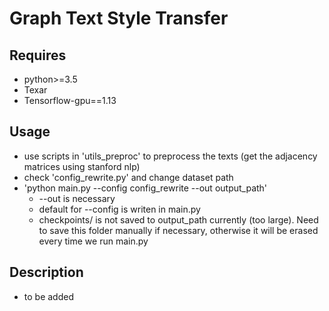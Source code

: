 # Graph Text Style Transfer

## Requires

+ python>=3.5
+ Texar
+ Tensorflow-gpu==1.13

## Usage

+ use scripts in 'utils_preproc' to preprocess the texts (get the adjacency matrices using stanford nlp)
+ check 'config_rewrite.py' and change dataset path
+ 'python main.py --config config_rewrite --out output_path' 
  + --out is necessary
  + default for --config is writen in main.py
  + checkpoints/ is not saved to output_path currently (too large). Need to save this folder manually if necessary, otherwise it will be erased every time we run main.py

## Description

+ to be added
